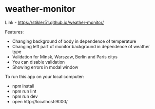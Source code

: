 # weather-monitor

Link - https://stikler51.github.io/weather-monitor/

Features:
 - Changing background of body in dependence of temperature
 - Changing left part of monitor background in dependence of weather type
 - Validation for Minsk, Warszaw, Berlin and Paris citys
 - You can disable validation
 - Showing errors in modal window

To run this app on your local computer:
 - npm install
 - npm run lint
 - npm run dev
 - open http://localhost:9000/
